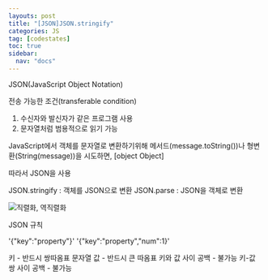 ```yaml
---
layouts: post
title: "[JSON]JSON.stringify"
categories: JS
tag: [codestates]
toc: true
sidebar:
  nav: "docs"
---
```


JSON(JavaScript Object Notation)

전송 가능한 조건(transferable condition)

1. 수신자와 발신자가 같은 프로그램 사용
2. 문자열처럼 범용적으로 읽기 가능

JavaScript에서 객체를 문자열로 변환하기위해 메서드(message.toString())나 형변환(String(message))을 시도하면, [object Object]

따라서 JSON을 사용

JSON.stringify : 객체를 JSON으로 변환
JSON.parse : JSON을 객체로 변환

<html>
    <img src= "https://3.bp.blogspot.com/-T5tlhDPiZnA/V_0INDboDQI/AAAAAAAABS8/je9dgx6_x2Y-AHgoBUQV5RwdaLyuFhPqwCLcB/s1600/serialize-deserialize-binary-tree.png" alt="직렬화, 역직렬화">
</html><br/>

JSON 규칙

'{"key":"property"}'
'{"key":"property","num":1}'

키 - 반드시 쌍따옴표
문자열 값 - 반드시 큰 따옴표
키와 값 사이 공백 - 불가능
키-값 쌍 사이 공백 - 불가능
